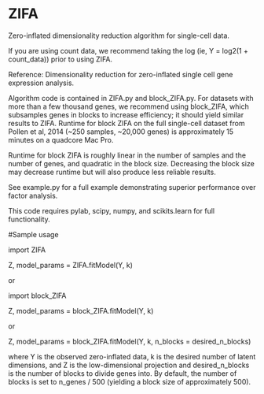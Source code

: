 # ZIFA
Zero-inflated dimensionality reduction algorithm for single-cell data.

If you are using count data, we recommend taking the log (ie, Y = log2(1 + count_data)) prior to using ZIFA. 

Reference: Dimensionality reduction for zero-inflated single cell gene expression analysis. 

Algorithm code is contained in ZIFA.py and block_ZIFA.py. For datasets with more than a few thousand genes, we recommend using block_ZIFA, which subsamples genes in blocks to increase efficiency; it should yield similar results to ZIFA. Runtime for block ZIFA on the full single-cell dataset from Pollen et al, 2014 (~250 samples, ~20,000 genes) is approximately 15 minutes on a quadcore Mac Pro. 

Runtime for block ZIFA is roughly linear in the number of samples and the number of genes, and quadratic in the block size. 
Decreasing the block size may decrease runtime but will also produce less reliable results. 

See example.py for a full example demonstrating superior performance over factor analysis. 

This code requires pylab, scipy, numpy, and scikits.learn for full functionality. 

#Sample usage

import ZIFA

Z, model_params = ZIFA.fitModel(Y, k)

or 

import block_ZIFA

Z, model_params = block_ZIFA.fitModel(Y, k)
 
or 

Z, model_params = block_ZIFA.fitModel(Y, k, n_blocks = desired_n_blocks)

where Y is the observed zero-inflated data, k is the desired number of latent dimensions, and Z is the low-dimensional projection and desired_n_blocks is the number of blocks to divide genes into. By default, the number of blocks is set to n_genes / 500 (yielding a block size of approximately 500). 
 
